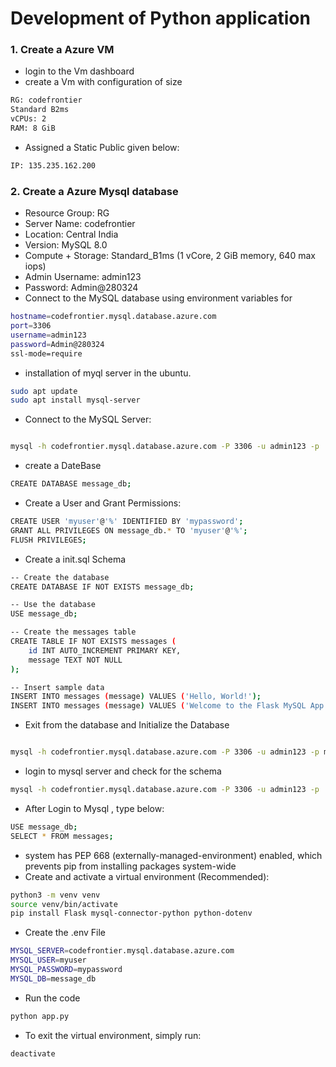 # Development of Python application
### 1. Create a Azure VM
- login to the Vm dashboard
- create a Vm with configuration of size
```sh
RG: codefrontier
Standard B2ms
vCPUs: 2
RAM: 8 GiB
```
- Assigned a Static Public given below:
```sh
IP: 135.235.162.200
```
### 2. Create a Azure Mysql database 
- Resource Group: RG
- Server Name: codefrontier
- Location: Central India
- Version: MySQL 8.0
- Compute + Storage: Standard_B1ms (1 vCore, 2 GiB memory, 640 max iops)
- Admin Username: admin123
- Password: Admin@280324
- Connect to the MySQL database using environment variables for
```sh
hostname=codefrontier.mysql.database.azure.com
port=3306
username=admin123
password=Admin@280324
ssl-mode=require
```
- installation of myql server in the ubuntu.
```sh
sudo apt update
sudo apt install mysql-server
```
- Connect to the MySQL Server:
```sh

mysql -h codefrontier.mysql.database.azure.com -P 3306 -u admin123 -p

```
- create a DateBase
```sh
CREATE DATABASE message_db;
```
- Create a User and Grant Permissions:
```sh
CREATE USER 'myuser'@'%' IDENTIFIED BY 'mypassword';
GRANT ALL PRIVILEGES ON message_db.* TO 'myuser'@'%';
FLUSH PRIVILEGES;
```
- Create a init.sql Schema 
```sh
-- Create the database
CREATE DATABASE IF NOT EXISTS message_db;

-- Use the database
USE message_db;

-- Create the messages table
CREATE TABLE IF NOT EXISTS messages (
    id INT AUTO_INCREMENT PRIMARY KEY,
    message TEXT NOT NULL
);

-- Insert sample data
INSERT INTO messages (message) VALUES ('Hello, World!');
INSERT INTO messages (message) VALUES ('Welcome to the Flask MySQL App!');
```
- Exit from the database and Initialize the Database
```sh

mysql -h codefrontier.mysql.database.azure.com -P 3306 -u admin123 -p message_db < init.sql
```
- login to mysql server and check for the schema
```sh
mysql -h codefrontier.mysql.database.azure.com -P 3306 -u admin123 -p
```
- After Login to Mysql , type below:
```sh
USE message_db;
SELECT * FROM messages;
```
- system has PEP 668 (externally-managed-environment) enabled, which prevents pip from installing packages system-wide
- Create and activate a virtual environment (Recommended):
```sh
python3 -m venv venv
source venv/bin/activate
pip install Flask mysql-connector-python python-dotenv
```
- Create the .env File
```sh
MYSQL_SERVER=codefrontier.mysql.database.azure.com
MYSQL_USER=myuser
MYSQL_PASSWORD=mypassword
MYSQL_DB=message_db
```
- Run the code 
```sh
python app.py
```

- To exit the virtual environment, simply run:
```sh
deactivate
```